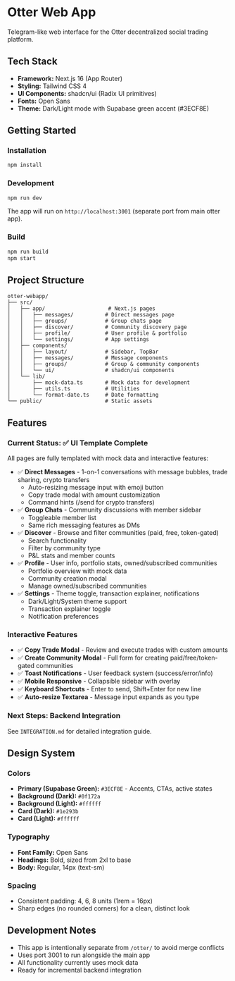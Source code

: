 # Otter Web App

Telegram-like web interface for the Otter decentralized social trading platform.

## Tech Stack

- **Framework:** Next.js 16 (App Router)
- **Styling:** Tailwind CSS 4
- **UI Components:** shadcn/ui (Radix UI primitives)
- **Fonts:** Open Sans
- **Theme:** Dark/Light mode with Supabase green accent (#3ECF8E)

## Getting Started

### Installation

```bash
npm install
```

### Development

```bash
npm run dev
```

The app will run on `http://localhost:3001` (separate port from main otter app).

### Build

```bash
npm run build
npm start
```

## Project Structure

```
otter-webapp/
├── src/
│   ├── app/                    # Next.js pages
│   │   ├── messages/          # Direct messages page
│   │   ├── groups/            # Group chats page
│   │   ├── discover/          # Community discovery page
│   │   ├── profile/           # User profile & portfolio
│   │   └── settings/          # App settings
│   ├── components/
│   │   ├── layout/            # Sidebar, TopBar
│   │   ├── messages/          # Message components
│   │   ├── groups/            # Group & community components
│   │   └── ui/                # shadcn/ui components
│   └── lib/
│       ├── mock-data.ts       # Mock data for development
│       ├── utils.ts           # Utilities
│       └── format-date.ts     # Date formatting
└── public/                    # Static assets
```

## Features

### Current Status: ✅ UI Template Complete

All pages are fully templated with mock data and interactive features:

- ✅ **Direct Messages** - 1-on-1 conversations with message bubbles, trade sharing, crypto transfers
  - Auto-resizing message input with emoji button
  - Copy trade modal with amount customization
  - Command hints (/send for crypto transfers)
- ✅ **Group Chats** - Community discussions with member sidebar
  - Toggleable member list
  - Same rich messaging features as DMs
- ✅ **Discover** - Browse and filter communities (paid, free, token-gated)
  - Search functionality
  - Filter by community type
  - P&L stats and member counts
- ✅ **Profile** - User info, portfolio stats, owned/subscribed communities
  - Portfolio overview with mock data
  - Community creation modal
  - Manage owned/subscribed communities
- ✅ **Settings** - Theme toggle, transaction explainer, notifications
  - Dark/Light/System theme support
  - Transaction explainer toggle
  - Notification preferences

### Interactive Features

- ✅ **Copy Trade Modal** - Review and execute trades with custom amounts
- ✅ **Create Community Modal** - Full form for creating paid/free/token-gated communities
- ✅ **Toast Notifications** - User feedback system (success/error/info)
- ✅ **Mobile Responsive** - Collapsible sidebar with overlay
- ✅ **Keyboard Shortcuts** - Enter to send, Shift+Enter for new line
- ✅ **Auto-resize Textarea** - Message input expands as you type

### Next Steps: Backend Integration

See `INTEGRATION.md` for detailed integration guide.

## Design System

### Colors

- **Primary (Supabase Green):** `#3ECF8E` - Accents, CTAs, active states
- **Background (Dark):** `#0f172a`
- **Background (Light):** `#ffffff`
- **Card (Dark):** `#1e293b`
- **Card (Light):** `#ffffff`

### Typography

- **Font Family:** Open Sans
- **Headings:** Bold, sized from 2xl to base
- **Body:** Regular, 14px (text-sm)

### Spacing

- Consistent padding: 4, 6, 8 units (1rem = 16px)
- Sharp edges (no rounded corners) for a clean, distinct look

## Development Notes

- This app is intentionally separate from `/otter/` to avoid merge conflicts
- Uses port 3001 to run alongside the main app
- All functionality currently uses mock data
- Ready for incremental backend integration


